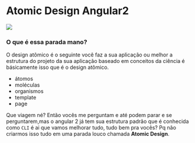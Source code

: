 # Atomic Design Angular2

<img src="http://atomicdesign.bradfrost.com/images/content/atomic-design-process.png">

### O que é essa parada mano?

O design atômico é o seguinte você faz a sua aplicação ou melhor a estrutura do projeto da sua aplicação baseado em conceitos da ciência é básicamente isso que é o design atômico.

* átomos
* moléculas
* organismos
* template
* page
 
Que viagem né? Então vocês me perguntam e até podem parar e se perguntarem,mas o angular 2 já tem sua estrutura padrão que é conhecida como ```CLI``` é ai que vamos melhorar tudo, tudo bem pra vocês? Pq não criarmos isso tudo em uma parada louco chamada **Atomic Design**.
